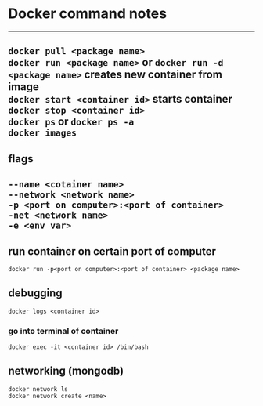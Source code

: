 # Docker command notes
---
`docker pull <package name>`  
`docker run <package name>` or `docker run -d <package name>` creates new container from image  
`docker start <container id>` starts container  
`docker stop <container id>`  
`docker ps` or `docker ps -a`  
`docker images`  
---
## flags
`--name <cotainer name>`  
`--network <network name>`  
`-p <port on computer>:<port of container>`  
`-net <network name>`  
`-e <env var>`  
---
## run container on certain port of computer
`docker run -p<port on computer>:<port of container> <package name>`   

## debugging
`docker logs <container id>`  
### go into terminal of container
`docker exec -it <container id> /bin/bash`  

## networking (mongodb)
`docker network ls`  
`docker network create <name>`  
  
